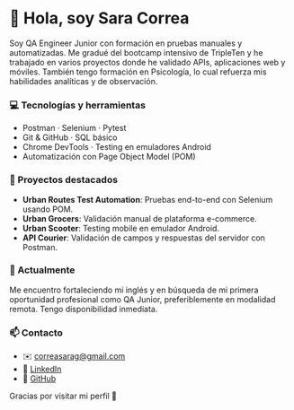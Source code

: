 # 👋 Hola, soy Sara Correa

Soy QA Engineer Junior con formación en pruebas manuales y automatizadas. Me gradué del bootcamp intensivo de TripleTen y he trabajado en varios proyectos donde he validado APIs, aplicaciones web y móviles. También tengo formación en Psicología, lo cual refuerza mis habilidades analíticas y de observación.

### 💻 Tecnologías y herramientas
- Postman · Selenium · Pytest  
- Git & GitHub · SQL básico  
- Chrome DevTools · Testing en emuladores Android  
- Automatización con Page Object Model (POM)

### 🧪 Proyectos destacados
- **Urban Routes Test Automation**: Pruebas end-to-end con Selenium usando POM.  
- **Urban Grocers**: Validación manual de plataforma e-commerce.  
- **Urban Scooter**: Testing mobile en emulador Android.  
- **API Courier**: Validación de campos y respuestas del servidor con Postman.

### 🌱 Actualmente
Me encuentro fortaleciendo mi inglés y en búsqueda de mi primera oportunidad profesional como QA Junior, preferiblemente en modalidad remota. Tengo disponibilidad inmediata.

### 📫 Contacto
- ✉️ correasarag@gmail.com  
- 🔗 [LinkedIn](https://www.linkedin.com/in/sara-correa-guzman/)  
- 💼 [GitHub](https://github.com/Saracorrea94)

Gracias por visitar mi perfil 💜
